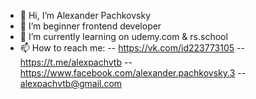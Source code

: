 - 👋 Hi, I’m Alexander Pachkovsky
- 👀 I’m beginner frontend developer
- 🌱 I’m currently learning on udemy.com & rs.school
- 📫 How to reach me: 
-- https://vk.com/id223773105
-- https://t.me/alexpachvtb
-- https://www.facebook.com/alexander.pachkovsky.3
-- alexpachvtb@gmail.com
